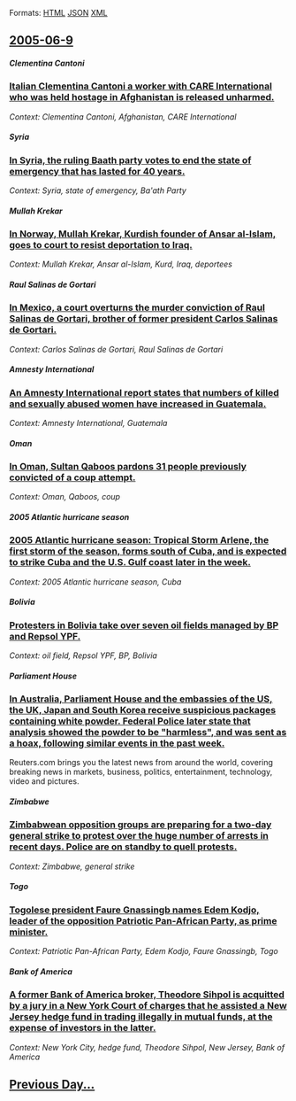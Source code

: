 
Formats: [HTML](2005/06/9/index.html)  [JSON](2005/06/9/index.json)  [XML](2005/06/9/index.xml)  

## [2005-06-9](/news/2005/06/9/index.md)

##### Clementina Cantoni
### [ Italian Clementina Cantoni a worker with CARE International who was held hostage in Afghanistan is released unharmed. ](/news/2005/06/9/italian-clementina-cantoni-a-worker-with-care-international-who-was-held-hostage-in-afghanistan-is-released-unharmed.md)
_Context: Clementina Cantoni, Afghanistan, CARE International_

##### Syria
### [ In Syria, the ruling Baath party votes to end the state of emergency that has lasted for 40 years. ](/news/2005/06/9/in-syria-the-ruling-baath-party-votes-to-end-the-state-of-emergency-that-has-lasted-for-40-years.md)
_Context: Syria, state of emergency, Ba'ath Party_

##### Mullah Krekar
### [ In Norway, Mullah Krekar, Kurdish founder of Ansar al-Islam, goes to court to resist deportation to Iraq. ](/news/2005/06/9/in-norway-mullah-krekar-kurdish-founder-of-ansar-al-islam-goes-to-court-to-resist-deportation-to-iraq.md)
_Context: Mullah Krekar, Ansar al-Islam, Kurd, Iraq, deportees_

##### Raul Salinas de Gortari
### [ In Mexico, a court overturns the murder conviction of Raul Salinas de Gortari, brother of former president Carlos Salinas de Gortari. ](/news/2005/06/9/in-mexico-a-court-overturns-the-murder-conviction-of-raul-salinas-de-gortari-brother-of-former-president-carlos-salinas-de-gortari.md)
_Context: Carlos Salinas de Gortari, Raul Salinas de Gortari_

##### Amnesty International
### [ An Amnesty International report states that numbers of killed and sexually abused women have increased in Guatemala. ](/news/2005/06/9/an-amnesty-international-report-states-that-numbers-of-killed-and-sexually-abused-women-have-increased-in-guatemala.md)
_Context: Amnesty International, Guatemala_

##### Oman
### [ In Oman, Sultan Qaboos pardons 31 people previously convicted of a coup attempt. ](/news/2005/06/9/in-oman-sultan-qaboos-pardons-31-people-previously-convicted-of-a-coup-attempt.md)
_Context: Oman, Qaboos, coup_

##### 2005 Atlantic hurricane season
### [ 2005 Atlantic hurricane season: Tropical Storm Arlene, the first storm of the season, forms south of Cuba, and is expected to strike Cuba and the U.S. Gulf coast later in the week. ](/news/2005/06/9/2005-atlantic-hurricane-season-tropical-storm-arlene-the-first-storm-of-the-season-forms-south-of-cuba-and-is-expected-to-strike-cuba-a.md)
_Context: 2005 Atlantic hurricane season, Cuba_

##### Bolivia
### [ Protesters in Bolivia take over seven oil fields managed by BP and Repsol YPF. ](/news/2005/06/9/protesters-in-bolivia-take-over-seven-oil-fields-managed-by-bp-and-repsol-ypf.md)
_Context: oil field, Repsol YPF, BP, Bolivia_

##### Parliament House
### [ In Australia, Parliament House and the embassies of the US, the UK, Japan and South Korea receive suspicious packages containing white powder. Federal Police later state that analysis showed the powder to be "harmless", and was sent as a hoax, following similar events in the past week. ](/news/2005/06/9/in-australia-parliament-house-and-the-embassies-of-the-us-the-uk-japan-and-south-korea-receive-suspicious-packages-containing-white-powd.md)
Reuters.com brings you the latest news from around the world, covering breaking news in markets, business, politics, entertainment, technology, video and pictures.

##### Zimbabwe
### [ Zimbabwean opposition groups are preparing for a two-day general strike to protest over the huge number of arrests in recent days. Police are on standby to quell protests. ](/news/2005/06/9/zimbabwean-opposition-groups-are-preparing-for-a-two-day-general-strike-to-protest-over-the-huge-number-of-arrests-in-recent-days-police-a.md)
_Context: Zimbabwe, general strike_

##### Togo
### [ Togolese president Faure Gnassingb names Edem Kodjo, leader of the opposition Patriotic Pan-African Party, as prime minister. ](/news/2005/06/9/togolese-president-faure-gnassingbe-names-edem-kodjo-leader-of-the-opposition-patriotic-pan-african-party-as-prime-minister.md)
_Context: Patriotic Pan-African Party, Edem Kodjo, Faure Gnassingb, Togo_

##### Bank of America
### [ A former Bank of America broker, Theodore Sihpol is acquitted by a jury in a New York Court of charges that he assisted a New Jersey hedge fund in trading illegally in mutual funds, at the expense of investors in the latter. ](/news/2005/06/9/a-former-bank-of-america-broker-theodore-sihpol-is-acquitted-by-a-jury-in-a-new-york-court-of-charges-that-he-assisted-a-new-jersey-hedge.md)
_Context: New York City, hedge fund, Theodore Sihpol, New Jersey, Bank of America_

## [Previous Day...](/news/2005/06/8/index.md)

